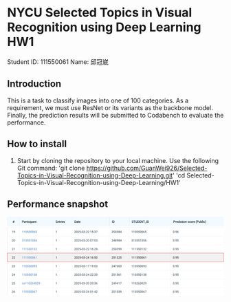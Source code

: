 # NYCU Selected Topics in Visual Recognition using Deep Learning HW1
Student ID: 111550061
Name: 邱冠崴

## Introduction
This is a task to classify images into one of 100 categories. As a requirement, we must use ResNet or its variants as the backbone model. Finally, the prediction results will be submitted to Codabench to evaluate the performance.

## How to install
1. Start by cloning the repository to your local machine. Use the following Git command:
'git clone https://github.com/GuanWei926/Selected-Topics-in-Visual-Recognition-using-Deep-Learning.git'
'cd Selected-Topics-in-Visual-Recognition-using-Deep-Learning/HW1'


## Performance snapshot
![alt text](image.png)
![alt text](image-1.png)